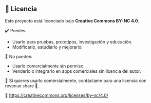## 📜 Licencia

Este proyecto está licenciado bajo **Creative Commons BY-NC 4.0**.

✔️ Puedes:
- Usarlo para pruebas, prototipos, investigación y educación.
- Modificarlo, estudiarlo y mejorarlo.

🚫 No puedes:
- Usarlo comercialmente sin permiso.
- Venderlo o integrarlo en apps comerciales sin licencia del autor.

💬 Si quieres usarlo comercialmente, contáctame para una licencia con revenue share 💸.

🔗 https://creativecommons.org/licenses/by-nc/4.0/
